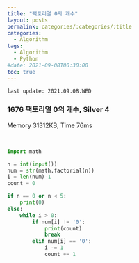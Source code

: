 ```yaml
---
title: "팩토리얼 0의 개수"
layout: posts
permalink: categories/:categories/:title
categories:
  - Algorithm
tags:
  - Algorithm
  - Python
#date: 2021-09-08T00:30:00
toc: true
---
```


`last update: 2021.09.08.WED` 

### 1676 팩토리얼 0의 개수, Silver 4
Memory 31312KB, Time 76ms

<br>


```python
import math

n = int(input())
num = str(math.factorial(n))
i = len(num)-1
count = 0

if n == 0 or n < 5:
    print(0)
else:
    while i > 0:
        if num[i] != '0':
            print(count)
            break
        elif num[i] == '0':
            i -= 1
            count += 1
```